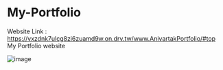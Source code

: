 # My-Portfolio

Website Link : https://vxzdnk7ulcg8zi6zuamd9w.on.drv.tw/www.AnivartakPortfolio/#top
My Portfolio website 

![image](https://github.com/AnivartakJ/My-Portfolio/assets/126934403/e46e8aa3-913f-43c8-827b-d550ad43aba5)
 
 
 
